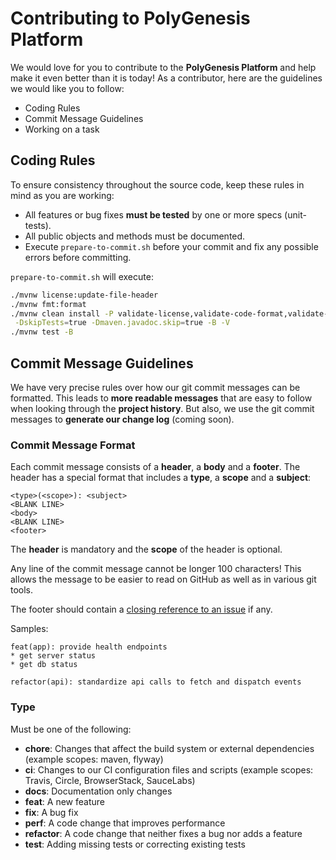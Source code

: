 # Contributing to PolyGenesis Platform

We would love for you to contribute to the **PolyGenesis Platform** and help make it even better than it is today! 
As a contributor, here are the guidelines we would like you to follow:
* Coding Rules
* Commit Message Guidelines 
* Working on a task

## Coding Rules
To ensure consistency throughout the source code, keep these rules in mind as you are working:
* All features or bug fixes **must be tested** by one or more specs (unit-tests).
* All public objects and methods must be documented.
* Execute `prepare-to-commit.sh` before your commit and fix any possible errors before committing.

`prepare-to-commit.sh` will execute:

```bash
./mvnw license:update-file-header
./mvnw fmt:format
./mvnw clean install -P validate-license,validate-code-format,validate-code-style,validate-code-bugs,validate-code \
 -DskipTests=true -Dmaven.javadoc.skip=true -B -V
./mvnw test -B
```

## Commit Message Guidelines
We have very precise rules over how our git commit messages can be formatted.  This leads to **more
readable messages** that are easy to follow when looking through the **project history**.  But also,
we use the git commit messages to **generate our change log** (coming soon).

### Commit Message Format
Each commit message consists of a **header**, a **body** and a **footer**.  The header has a special
format that includes a **type**, a **scope** and a **subject**:
```
<type>(<scope>): <subject>
<BLANK LINE>
<body>
<BLANK LINE>
<footer>
```

The **header** is mandatory and the **scope** of the header is optional.

Any line of the commit message cannot be longer 100 characters! This allows the message to be easier
to read on GitHub as well as in various git tools.

The footer should contain a [closing reference to an issue](https://help.github.com/articles/closing-issues-via-commit-messages/) if any.

Samples:
```
feat(app): provide health endpoints
* get server status
* get db status
```

```
refactor(api): standardize api calls to fetch and dispatch events
```

### Type
Must be one of the following:

* **chore**: Changes that affect the build system or external dependencies (example scopes: maven, flyway)
* **ci**: Changes to our CI configuration files and scripts (example scopes: Travis, Circle, BrowserStack, SauceLabs)
* **docs**: Documentation only changes
* **feat**: A new feature
* **fix**: A bug fix
* **perf**: A code change that improves performance
* **refactor**: A code change that neither fixes a bug nor adds a feature
* **test**: Adding missing tests or correcting existing tests

